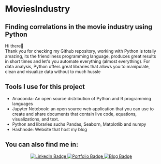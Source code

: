 <h1> MoviesIndustry </h1>

<h2> Finding correlations in the movie industry using Python </h2>
  
  <p> Hi there👋 <br>
  Thank you for checking my Github repository, working with Python is totally amazing, its the friendliness programming language, produces great results in short times and let's you automate everything (almost everything). For data analysis, Python offers great libraries that allows you to manipulate, clean and visualize data without to much hussle</p>
  
  <h2>Tools I use for this project</h2>
  
  <ul>
<li> Anaconda: An open source distribution of Python and R programming languages</li>
<li>Jupyter Notebook: an open source web application that you can use to create and share documents that contain live code, equations, visualizations, and text.</li>
<li>Python and libraries suchs Pandas, Seaborn, Matplotlib and numpy</li> 
<li>Hashnode: Website that host my blog</li>
</ul>

<h2>You can also find me in:</h2>
<div id="badges" align="center">
  <a href="https://www.linkedin.com/in/erikaapabontriana/">
    <img src="https://img.shields.io/badge/LinkedIn-blue?style=for-the-badge&logo=linkedin&logoColor=white" alt="LinkedIn Badge"/>
  </a>
  <a href="https://erikapabon.github.io/">
    <img src="https://img.shields.io/badge/Portfolio-Here!-brightgreen&logoColor=white?style=for-the-badge" alt="Portfolio Badge"/>
  </a>
   <a href="https://erikapabon.hashnode.dev/">
    <img src="https://img.shields.io/badge/Blog-Here!-green?style=for-the-badge&logo=blog" alt="Blog Badge"/>
  </a>
</div>

